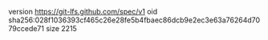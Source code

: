 version https://git-lfs.github.com/spec/v1
oid sha256:028f1036393cf465c26e28fe5b4fbaec86dcb9e2ec3e63a76264d7079ccede71
size 2215
